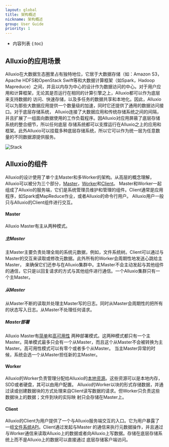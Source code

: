 ```yaml
---
layout: global
title: 架构概述
nickname: 架构概述
group: User Guide
priority: 1
---
```


* 内容列表
{:toc}

## Alluxio的应用场景

Alluxio在大数据生态圈里占有独特地位，它居于大数据存储（如：Amazon S3，Apache HDFS和OpenStack 
Swift等和大数据计算框架（如Spark，Hadoop Mapreduce）之间，并且以内存为中心的设计作为数据访问的中心。对于用户应用和计算框架，无论其是否运行在相同的计算引擎之上，Alluxio都可以作为底层来支持数据的
访问、快速存储，以及多任务的数据共享和本地化。因此，Alluxio可以为那些大数据应用提供一个数量级的加速，同时它还提供了通用的数据访问接口。对于底层存储系统，
Alluxio连接了大数据应用和传统存储系统之间的间隔，并且扩展了一组面向数据使用的工作负载程序。因Alluxio对应用屏蔽了底层存储系统的整合细节，所以任何底层
存储系统都可以支撑运行在Alluxio之上的应用和框架。此外Alluxio可以挂载多种底层存储系统，所以它可以作为统一层为任意数量的不同数据源提供服务。

![Stack]({{site.data.img.stack}})

## Alluxio的组件

Alluxio的设计使用了单个主Master和多Worker的架构。从高层的概念理解，Alluxio可以被分为三个部分，[Master](#Master)，[Worker](#Worker)和[Client](#Client)。
Master和Worker一起组成了Alluxio的服务端，它们是系统管理员维护和管理的组件。Client通常是应用程序，如Spark或MapReduce作业，或者Alluxio的命令行用户。
Alluxio用户一般只与Alluxio的Client组件进行交互。

#### Master
Alluxio Master有主从两种模式。

##### 主Master
主Master主要负责处理全局的系统元数据，例如，文件系统树。Client可以通过与Master的交互来读取或修改元数据。此外所有的Worker会周期性地发送心跳给主Master，
来确保它们还参与在Alluxio集群中。主Master不会主动发起与其他组件的通信，它只是以回复请求的方式与其他组件进行通信。一个Alluxio集群只有一个主Master。

##### 从Master
从Master不断的读取并处理主Master写的日志。同时从Master会周期性的把所有的状态写入日志。从Master不处理任何请求。

##### Master部署
Alluxio Master有[简单](#Running-Alluxio-Locally.html)和[高可用性](#Running-Alluxio-Fault-Tolerant.html)
两种部署模式。这两种模式都只有一个主Master。简单模式最多只会有一个从Master，而且这个从Master不会被转换为主Master。高可用性模式可以有零个或者多个从Master。
当主Master异常的时候，系统会选一个从Master担任新的主Master。

#### Worker

Alluxio的Worker负责管理分配给Alluxio的[本地资源](Alluxio-Storage.html)。这些资源可以是本地内存，SDD或者硬盘，其可以由用户配置。
Alluxio的Worker以块的形式存储数据，并通过读或创建数据块的方式处理来自Client读写数据的请求。但Worker只负责这些数据块上的数据；文件到块的实际映
射只会存储在Master上。

#### Client

Alluxio的Client为用户提供了一个与Alluxio服务端交互的入口。它为用户暴露了一组[文件系统API](Clients-Alluxio-Java.html)。Client通过发起与Master
的通信来执行元数据操作，并且通过与Worker通信来读取Alluxio上的数据或者向Alluxio上写数据。存储在底层存储系统上而不是Alluxio上的数据可以直接通过
底层存储客户端访问。
